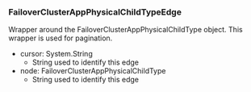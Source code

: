 ### FailoverClusterAppPhysicalChildTypeEdge
Wrapper around the FailoverClusterAppPhysicalChildType object. This wrapper is used for pagination.

- cursor: System.String
  - String used to identify this edge
- node: FailoverClusterAppPhysicalChildType
  - String used to identify this edge
